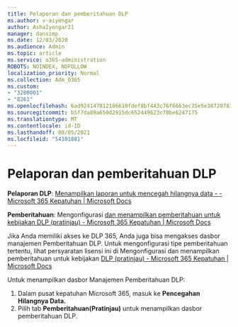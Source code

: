 ```yaml
---
title: Pelaporan dan pemberitahuan DLP
ms.author: v-aiyengar
author: AshaIyengar21
manager: dansimp
ms.date: 12/03/2020
ms.audience: Admin
ms.topic: article
ms.service: o365-administration
ROBOTS: NOINDEX, NOFOLLOW
localization_priority: Normal
ms.collection: Adm_O365
ms.custom:
- "3200001"
- "8261"
ms.openlocfilehash: 6ad924147812186610fdef8bf443c76f6663ec35e5e38720783fd4b0369bc579
ms.sourcegitcommit: b5f7da89a650d2915dc652449623c78be6247175
ms.translationtype: MT
ms.contentlocale: id-ID
ms.lasthandoff: 08/05/2021
ms.locfileid: "54101881"
---
```

# <a name="dlp-reporting-and-alerts"></a>Pelaporan dan pemberitahuan DLP

**Pelaporan DLP**: [Menampilkan laporan untuk mencegah hilangnya data - - Microsoft 365 Kepatuhan | Microsoft Docs](https://docs.microsoft.com/microsoft-365/compliance/view-the-dlp-reports?view=o365-worldwide&preserve-view=true)

**Pemberitahuan**: Mengonfigurasi [dan menampilkan pemberitahuan untuk kebijakan DLP (pratinjau) - Microsoft 365 Kepatuhan | Microsoft Docs](https://docs.microsoft.com/microsoft-365/compliance/dlp-configure-view-alerts-policies?view=o365-worldwide&preserve-view=true)

 Jika Anda memiliki akses ke DLP 365, Anda juga bisa mengakses dasbor manajemen Pemberitahuan DLP.  Untuk mengonfigurasi tipe pemberitahuan tertentu, lihat persyaratan lisensi ini di Mengonfigurasi dan menampilkan pemberitahuan untuk kebijakan [DLP (pratinjau) - Microsoft 365 Kepatuhan | Microsoft Docs](https://docs.microsoft.com/microsoft-365/compliance/dlp-configure-view-alerts-policies?view=o365-worldwide#licensing-for-alert-configuration-options&preserve-view=true)

Untuk menampilkan dasbor Manajemen Pemberitahuan DLP:

1. Dalam pusat kepatuhan Microsoft 365, masuk ke **Pencegahan Hilangnya Data.**
1. Pilih tab **Pemberitahuan(Pratinjau)** untuk menampilkan dasbor pemberitahuan DLP.